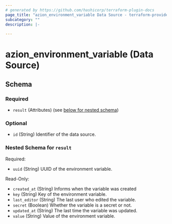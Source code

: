 ```yaml
---
# generated by https://github.com/hashicorp/terraform-plugin-docs
page_title: "azion_environment_variable Data Source - terraform-provider-azion"
subcategory: ""
description: |-
  
---
```


# azion_environment_variable (Data Source)





<!-- schema generated by tfplugindocs -->
## Schema

### Required

- `result` (Attributes) (see [below for nested schema](#nestedatt--result))

### Optional

- `id` (String) Identifier of the data source.

<a id="nestedatt--result"></a>
### Nested Schema for `result`

Required:

- `uuid` (String) UUID of the environment variable.

Read-Only:

- `created_at` (String) Informs when the variable was created
- `key` (String) Key of the environment variable.
- `last_editor` (String) The last user who edited the variable.
- `secret` (Boolean) Whether the variable is a secret or not.
- `updated_at` (String) The last time the variable was updated.
- `value` (String) Value of the environment variable.


